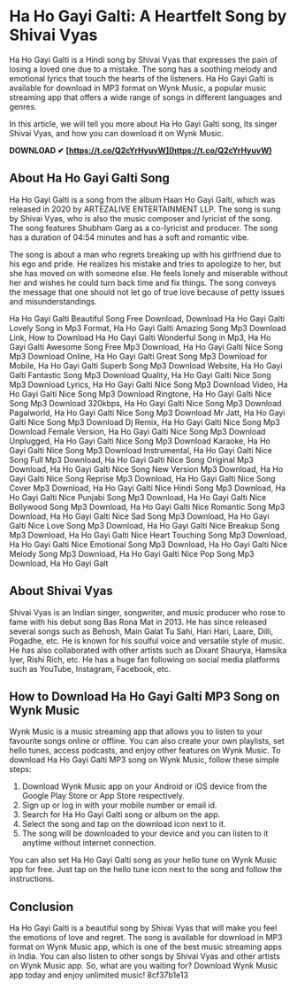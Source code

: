 # Ha Ho Gayi Galti: A Heartfelt Song by Shivai Vyas
 
Ha Ho Gayi Galti is a Hindi song by Shivai Vyas that expresses the pain of losing a loved one due to a mistake. The song has a soothing melody and emotional lyrics that touch the hearts of the listeners. Ha Ho Gayi Galti is available for download in MP3 format on Wynk Music, a popular music streaming app that offers a wide range of songs in different languages and genres.
 
In this article, we will tell you more about Ha Ho Gayi Galti song, its singer Shivai Vyas, and how you can download it on Wynk Music.
 
**DOWNLOAD ✔ [https://t.co/Q2cYrHyuvW](https://t.co/Q2cYrHyuvW)**


 
## About Ha Ho Gayi Galti Song
 
Ha Ho Gayi Galti is a song from the album Haan Ho Gayi Galti, which was released in 2020 by ARTEZALIVE ENTERTAINMENT LLP. The song is sung by Shivai Vyas, who is also the music composer and lyricist of the song. The song features Shubham Garg as a co-lyricist and producer. The song has a duration of 04:54 minutes and has a soft and romantic vibe.
 
The song is about a man who regrets breaking up with his girlfriend due to his ego and pride. He realizes his mistake and tries to apologize to her, but she has moved on with someone else. He feels lonely and miserable without her and wishes he could turn back time and fix things. The song conveys the message that one should not let go of true love because of petty issues and misunderstandings.
 
Ha Ho Gayi Galti Beautiful Song Free Download,  Download Ha Ho Gayi Galti Lovely Song in Mp3 Format,  Ha Ho Gayi Galti Amazing Song Mp3 Download Link,  How to Download Ha Ho Gayi Galti Wonderful Song in Mp3,  Ha Ho Gayi Galti Awesome Song Free Mp3 Download,  Ha Ho Gayi Galti Nice Song Mp3 Download Online,  Ha Ho Gayi Galti Great Song Mp3 Download for Mobile,  Ha Ho Gayi Galti Superb Song Mp3 Download Website,  Ha Ho Gayi Galti Fantastic Song Mp3 Download Quality,  Ha Ho Gayi Galti Nice Song Mp3 Download Lyrics,  Ha Ho Gayi Galti Nice Song Mp3 Download Video,  Ha Ho Gayi Galti Nice Song Mp3 Download Ringtone,  Ha Ho Gayi Galti Nice Song Mp3 Download 320kbps,  Ha Ho Gayi Galti Nice Song Mp3 Download Pagalworld,  Ha Ho Gayi Galti Nice Song Mp3 Download Mr Jatt,  Ha Ho Gayi Galti Nice Song Mp3 Download Dj Remix,  Ha Ho Gayi Galti Nice Song Mp3 Download Female Version,  Ha Ho Gayi Galti Nice Song Mp3 Download Unplugged,  Ha Ho Gayi Galti Nice Song Mp3 Download Karaoke,  Ha Ho Gayi Galti Nice Song Mp3 Download Instrumental,  Ha Ho Gayi Galti Nice Song Full Mp3 Download,  Ha Ho Gayi Galti Nice Song Original Mp3 Download,  Ha Ho Gayi Galti Nice Song New Version Mp3 Download,  Ha Ho Gayi Galti Nice Song Reprise Mp3 Download,  Ha Ho Gayi Galti Nice Song Cover Mp3 Download,  Ha Ho Gayi Galti Nice Hindi Song Mp3 Download,  Ha Ho Gayi Galti Nice Punjabi Song Mp3 Download,  Ha Ho Gayi Galti Nice Bollywood Song Mp3 Download,  Ha Ho Gayi Galti Nice Romantic Song Mp3 Download,  Ha Ho Gayi Galti Nice Sad Song Mp3 Download,  Ha Ho Gayi Galti Nice Love Song Mp3 Download,  Ha Ho Gayi Galti Nice Breakup Song Mp3 Download,  Ha Ho Gayi Galti Nice Heart Touching Song Mp3 Download,  Ha Ho Gayi Galti Nice Emotional Song Mp3 Download,  Ha Ho Gayi Galti Nice Melody Song Mp3 Download,  Ha Ho Gayi Galti Nice Pop Song Mp3 Download,  Ha Ho Gayi Galt
 
## About Shivai Vyas
 
Shivai Vyas is an Indian singer, songwriter, and music producer who rose to fame with his debut song Bas Rona Mat in 2013. He has since released several songs such as Behosh, Main Galat Tu Sahi, Hari Hari, Laare, Dilli, Pogadhe, etc. He is known for his soulful voice and versatile style of music. He has also collaborated with other artists such as Dixant Shaurya, Hamsika Iyer, Rishi Rich, etc. He has a huge fan following on social media platforms such as YouTube, Instagram, Facebook, etc.
 
## How to Download Ha Ho Gayi Galti MP3 Song on Wynk Music
 
Wynk Music is a music streaming app that allows you to listen to your favourite songs online or offline. You can also create your own playlists, set hello tunes, access podcasts, and enjoy other features on Wynk Music. To download Ha Ho Gayi Galti MP3 song on Wynk Music, follow these simple steps:
 
1. Download Wynk Music app on your Android or iOS device from the Google Play Store or App Store respectively.
2. Sign up or log in with your mobile number or email id.
3. Search for Ha Ho Gayi Galti song or album on the app.
4. Select the song and tap on the download icon next to it.
5. The song will be downloaded to your device and you can listen to it anytime without internet connection.

You can also set Ha Ho Gayi Galti song as your hello tune on Wynk Music app for free. Just tap on the hello tune icon next to the song and follow the instructions.
 
## Conclusion
 
Ha Ho Gayi Galti is a beautiful song by Shivai Vyas that will make you feel the emotions of love and regret. The song is available for download in MP3 format on Wynk Music app, which is one of the best music streaming apps in India. You can also listen to other songs by Shivai Vyas and other artists on Wynk Music app. So, what are you waiting for? Download Wynk Music app today and enjoy unlimited music!
 8cf37b1e13
 
